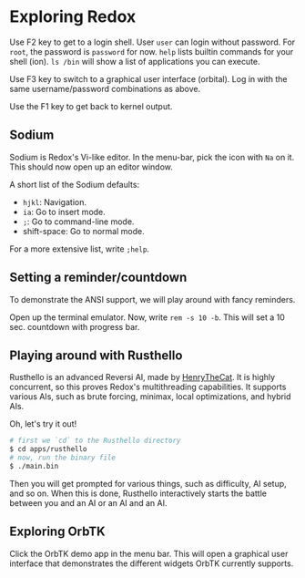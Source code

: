 Exploring Redox
===============

Use F2 key to get to a login shell. User `user` can login without password. For `root`, the password is `password` for now. `help` lists builtin commands for your shell (ion). `ls /bin` will show a list of applications you can execute.

Use F3 key to switch to a graphical user interface (orbital). Log in with the same username/password combinations as above.

Use the F1 key to get back to kernel output.

Sodium
------

Sodium is Redox's Vi-like editor. In the menu-bar, pick the icon with `Na` on it. This should now open up an editor window.

A short list of the Sodium defaults:

- `hjkl`: Navigation.
- `ia`: Go to insert mode.
- `;`: Go to command-line mode.
- shift-space: Go to normal mode.

For a more extensive list, write `;help`.

Setting a reminder/countdown
----------------------------

To demonstrate the ANSI support, we will play around with fancy reminders.

Open up the terminal emulator. Now, write `rem -s 10 -b`. This will set a 10 sec. countdown with progress bar.

Playing around with Rusthello
-----------------------------

Rusthello is an advanced Reversi AI, made by [HenryTheCat]. It is highly concurrent, so this proves Redox's multithreading capabilities. It supports various AIs, such as brute forcing, minimax, local optimizations, and hybrid AIs.

Oh, let's try it out!

```sh
# first we `cd` to the Rusthello directory
$ cd apps/rusthello
# now, run the binary file
$ ./main.bin
```

Then you will get prompted for various things, such as difficulty, AI setup, and so on. When this is done, Rusthello interactively starts the battle between you and an AI or an AI and an AI.

Exploring OrbTK
---------------

Click the OrbTK demo app in the menu bar. This will open a graphical user interface that demonstrates the different widgets OrbTK currently supports.

[HenryTheCat]: https://github.com/HenryTheCat
